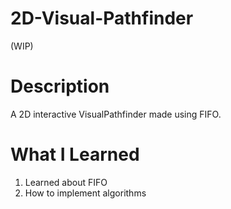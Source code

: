 # 2D-Visual-Pathfinder
(WIP)
# Description

A 2D interactive VisualPathfinder made using FIFO.

# What I Learned

1. Learned about FIFO
2. How to implement algorithms
